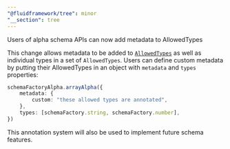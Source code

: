 ```yaml
---
"@fluidframework/tree": minor
"__section": tree
---
```

Users of alpha schema APIs can now add metadata to AllowedTypes

This change allows metadata to be added to [`AllowedTypes`](https://fluidframework.com/docs/api/fluid-framework/allowedtypes-typealias) as well as individual types in a set of `AllowedTypes`.
Users can define custom metadata by putting their AllowedTypes in an object with `metadata` and `types` properties:

```typescript
schemaFactoryAlpha.arrayAlpha({
	metadata: {
		custom: "these allowed types are annotated",
	},
	types: [schemaFactory.string, schemaFactory.number],
})
```

This annotation system will also be used to implement future schema features.
